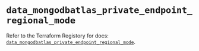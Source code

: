 # `data_mongodbatlas_private_endpoint_regional_mode`

Refer to the Terraform Registory for docs: [`data_mongodbatlas_private_endpoint_regional_mode`](https://registry.terraform.io/providers/mongodb/mongodbatlas/1.11.0/docs/data-sources/private_endpoint_regional_mode).
